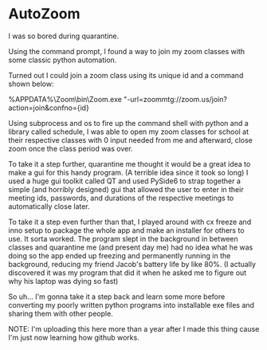 # AutoZoom
I was so bored during quarantine.

Using the command prompt, I found a way to join my zoom classes with some classic python automation.

Turned out I could join a zoom class using its unique id and a command shown below:

%APPDATA%\Zoom\bin\Zoom.exe "-url=zoommtg://zoom.us/join?action=join&confno={id}

Using subprocess and os to fire up the command shell with python and a library called schedule, I was able to open my zoom classes for school at their respective classes with 0 input needed from me and afterward, close zoom once the class period was over.

To take it a step further, quarantine me thought it would be a great idea to make a gui for this handy program. (A terrible idea since it took so long)
I used a huge gui toolkit called QT and used PySide6 to strap together a simple (and horribly designed) gui that allowed the user to enter in their meeting ids, passwords, and durations of the respective meetings to automatically close later.

To take it a step even further than that, I played around with cx freeze and inno setup to package the whole app and make an installer for others to use. It sorta worked. The program slept in the background in between classes and quarantine me (and present day me) had no idea what he was doing so the app ended up freezing and permanently running in the background, reducing my friend Jacob's battery life by like 80%. (I actually discovered it was my program that did it when he asked me to figure out why his laptop was dying so fast) 

So uh... I'm gonna take it a step back and learn some more before converting my poorly written python programs into installable exe files and sharing them with other people. 


NOTE: I'm uploading this here more than a year after I made this thing cause I'm just now learning how github works. 
